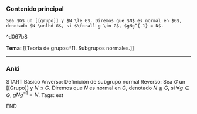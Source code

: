 ### Contenido principal

```ad-Formal
Sea $G$ un [[grupo]] y $N \le G$. Diremos que $N$ es normal en $G$, denotado $N \unlhd G$, si $\forall g \in G$, $gNg^{-1} = N$.
```

^d067b8

**Tema:** [[Teoría de grupos#11. Subgrupos normales.]]

---
### Anki

START
Básico
Anverso: Definición de subgrupo normal
Reverso: Sea $G$ un [[Grupo]] y $N \le G$. Diremos que $N$ es normal en $G$, denotado $N \unlhd G$, si $\forall g \in G$, $gNg^{-1} = N$.
Tags: est
<!--ID: 1728549801242-->
END
